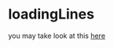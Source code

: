 ﻿# loadingLines

you may take look at this [here](https://rostyslavostapyak.github.io/loadingLines/)
